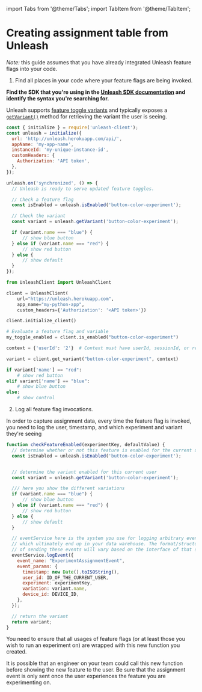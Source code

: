 import Tabs from '@theme/Tabs';
import TabItem from '@theme/TabItem';

# Creating assignment table from Unleash

_Note:_ this guide assumes that you have already integrated Unleash feature flags into your code.

1. Find all places in your code where your feature flags are being invoked.

**Find the SDK that you're using in the [Unleash SDK documentation](https://docs.getunleash.io/advanced/toggle_variants#client-sdk-support) and identify the syntax you're searching for.**

Unleash supports [feature toggle variants](https://docs.getunleash.io/advanced/toggle_variants) and typically exposes a [`getVariant()`](https://docs.getunleash.io/advanced/toggle_variants#client-sdk-support) method for retrieving the variant the user is seeing. 

<Tabs>
<TabItem value="node" label="JavaScript">

```javascript
const { initialize } = require('unleash-client');
const unleash = initialize({
  url: 'http://unleash.herokuapp.com/api/',
  appName: 'my-app-name',
  instanceId: 'my-unique-instance-id',
  customHeaders: {
    Authorization: 'API token',
  },
});

unleash.on('synchronized', () => {
  // Unleash is ready to serve updated feature toggles.

  // Check a feature flag
  const isEnabled = unleash.isEnabled('button-color-experiment');

  // Check the variant
  const variant = unleash.getVariant('button-color-experiment');

  if (variant.name === "blue") {
      // show blue button
  } else if (variant.name === "red") {
      // show red button
  } else {
      // show default
  }
});
```
</TabItem>

<TabItem value='py' label="Python">

```py
from UnleashClient import UnleashClient

client = UnleashClient(
    url="https://unleash.herokuapp.com",
    app_name="my-python-app",
    custom_headers={'Authorization': '<API token>'})

client.initialize_client()

# Evaluate a feature flag and variable
my_toggle_enabled = client.is_enabled("button-color-experiment")

context = {'userId': '2'}  # Context must have userId, sessionId, or remoteAddr.  If none are present, distribution will be random.

variant = client.get_variant("button-color-experiment", context)

if variant['name'] == "red":
    # show red button
elif variant['name'] == "blue":
    # show blue button
else:
    # show control
```
</TabItem>
</Tabs>

2. Log all feature flag invocations.

In order to capture assignment data, every time the feature flag is invoked, you need to log the user, timestamp, and which experiment and variant they're seeing

<Tabs>
<TabItem value="js" label="Javascript">

```javascript
function checkFeatureEnabled(experimentKey, defaultValue) {
  // determine whether or not this feature is enabled for the current user
  const isEnabled = unleash.isEnabled('button-color-experiment');


  // determine the variant enabled for this current user
  const variant = unleash.getVariant('button-color-experiment');

  /// here you show the different variations
  if (variant.name === "blue") {
      // show blue button
  } else if (variant.name === "red") {
      // show red button
  } else {
      // show default
  }

  // eventService here is the system you use for logging arbitrary events
  // which ultimately end up in your data warehouse. The format/structure
  // of sending these events will vary based on the interface of that system.
  eventService.logEvent({
    event_name: "ExperimentAssignmentEvent",
    event_params: {
      timestamp: new Date().toISOString(),
      user_id: ID_OF_THE_CURRENT_USER,
      experiment: experimentKey,
      variation: variant.name,
      device_id: DEVICE_ID,
    },
  });

  // return the variant
  return variant;
}
```
</TabItem>
</Tabs>

You need to ensure that all usages of feature flags (or at least those you wish to run an experiment on) are wrapped with this new function you created.

It is possible that an engineer on your team could call this new function before showing the new feature to the user. Be sure that the assignment event is only sent once the user experiences the feature you are experimenting on.